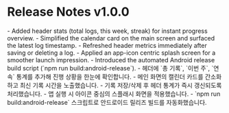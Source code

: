 # Release Notes v1.0.0

<en-US>
- Added header stats (total logs, this week, streak) for instant progress overview.
- Simplified the calendar card on the main screen and surfaced the latest log timestamp.
- Refreshed header metrics immediately after saving or deleting a log.
- Applied an app-icon centric splash screen for a smoother launch impression.
- Introduced the automated Android release build script (`npm run build:android-release`).
</en-US>

<ko-KR>
- 헤더에 `총 기록`, `이번 주`, `연속` 통계를 추가해 진행 상황을 한눈에 확인합니다.
- 메인 화면의 캘린더 카드를 간소화하고 최신 기록 시간을 노출했습니다.
- 기록 저장/삭제 후 헤더 통계가 즉시 갱신되도록 처리했습니다.
- 앱 실행 시 아이콘 중심의 스플래시 화면을 적용했습니다.
- `npm run build:android-release` 스크립트로 안드로이드 릴리즈 빌드를 자동화했습니다.
</ko-KR>